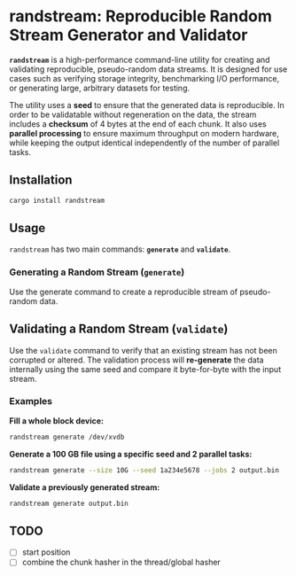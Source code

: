 # randstream: Reproducible Random Stream Generator and Validator

**`randstream`** is a high-performance command-line utility for creating and
validating reproducible, pseudo-random data streams. It is designed for use
cases such as verifying storage integrity, benchmarking I/O performance, or
generating large, arbitrary datasets for testing.

The utility uses a **seed** to ensure that the generated data is reproducible.
In order to be validatable without regeneration on the data, the stream includes
a **checksum** of 4 bytes at the end of each chunk.
It also uses **parallel processing** to ensure maximum throughput on modern
hardware, while keeping the output identical independently of the number of
parallel tasks.

## Installation

```bash
cargo install randstream
````

## Usage

`randstream` has two main commands: **`generate`** and **`validate`**.

### Generating a Random Stream (`generate`)

Use the generate command to create a reproducible stream of pseudo-random data.

## Validating a Random Stream (`validate`)

Use the `validate` command to verify that an existing stream has not been
corrupted or altered. The validation process will **re-generate** the data
internally using the same seed and compare it byte-for-byte with the input
stream.

### Examples

**Fill a whole block device:**

```bash
randstream generate /dev/xvdb
```

**Generate a 100 GB file using a specific seed and 2 parallel tasks:**

```bash
randstream generate --size 10G --seed 1a234e5678 --jobs 2 output.bin
```

**Validate a previously generated stream:**

```bash
randstream generate output.bin
```

## TODO

- [ ] start position
- [ ] combine the chunk hasher in the thread/global hasher
